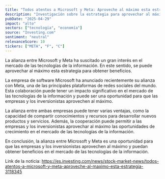```yaml
---
title: "Todos atentos a Microsoft y Meta: Aproveche al máximo esta estrategia"
description: "Investigación sobre la estrategia para aprovechar al máximo la alianza entre Microsoft y Meta."
pubDate: "2025-04-29"
impact: "alto"
sectors: ["tecnología", "economía"]
source: "Investing.com"
sentiment: "neutral"
relevanceScore: 10
tickers: ["META", "F", "C"]
---
```

La alianza entre Microsoft y Meta ha suscitado un gran interés en el mercado de las tecnologías de la información. En este sentido, se puede aprovechar al máximo esta estrategia para obtener beneficios.

La empresa de software Microsoft ha anunciado recientemente su alianza con Meta, una de las principales plataformas de redes sociales del mundo. Esta colaboración puede tener un impacto significativo en el mercado de las tecnologías de la información y puede ser una oportunidad para que las empresas y los inversionistas aprovechen al máximo.

La alianza entre ambas empresas puede tener varias ventajas, como la capacidad de compartir conocimientos y recursos para desarrollar nuevos productos y servicios. Además, la cooperación puede permitir a las empresas y los inversionistas aprovechar al máximo las oportunidades de crecimiento en el mercado de las tecnologías de la información.

En conclusión, la alianza entre Microsoft y Meta es una oportunidad para que las empresas y los inversionistas aprovechen al máximo y puedan obtener beneficios en el mercado de las tecnologías de la información.

Link de la noticia: https://es.investing.com/news/stock-market-news/todos-atentos-a-microsoft-y-meta-aproveche-al-maximo-esta-estrategia-3118345